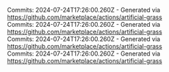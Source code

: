 Commits: 2024-07-24T17:26:00.260Z - Generated via https://github.com/marketplace/actions/artificial-grass
<br>
Commits: 2024-07-24T17:26:00.260Z - Generated via https://github.com/marketplace/actions/artificial-grass
<br>
Commits: 2024-07-24T17:26:00.260Z - Generated via https://github.com/marketplace/actions/artificial-grass
<br>
Commits: 2024-07-24T17:26:00.260Z - Generated via https://github.com/marketplace/actions/artificial-grass
<br>
